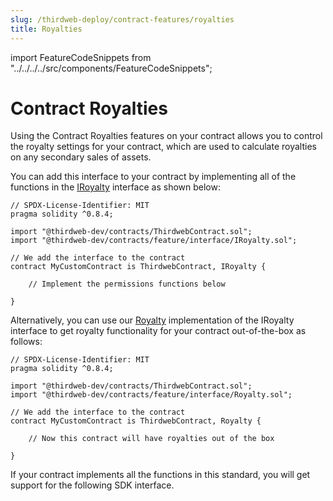 ```yaml
---
slug: /thirdweb-deploy/contract-features/royalties
title: Royalties
---
```


import FeatureCodeSnippets from "../../../../src/components/FeatureCodeSnippets";

# Contract Royalties

Using the Contract Royalties features on your contract allows you to control the royalty settings for your contract, which are used to calculate royalties on any secondary sales of assets.

You can add this interface to your contract by implementing all of the functions in the [IRoyalty](https://portal.thirdweb.com/contracts/IRoyalty) interface as shown below:

```solidity
// SPDX-License-Identifier: MIT
pragma solidity ^0.8.4;

import "@thirdweb-dev/contracts/ThirdwebContract.sol";
import "@thirdweb-dev/contracts/feature/interface/IRoyalty.sol";

// We add the interface to the contract
contract MyCustomContract is ThirdwebContract, IRoyalty {

    // Implement the permissions functions below

}
```

Alternatively, you can use our [Royalty](https://github.com/thirdweb-dev/contracts/feature/permissions/Royalty.sol) implementation of the IRoyalty interface to get royalty functionality for your contract out-of-the-box as follows:

```solidity
// SPDX-License-Identifier: MIT
pragma solidity ^0.8.4;

import "@thirdweb-dev/contracts/ThirdwebContract.sol";
import "@thirdweb-dev/contracts/feature/interface/Royalty.sol";

// We add the interface to the contract
contract MyCustomContract is ThirdwebContract, Royalty {

    // Now this contract will have royalties out of the box

}
```

If your contract implements all the functions in this standard, you will get support for the following SDK interface.

<FeatureCodeSnippets featureName="Royalty" />
